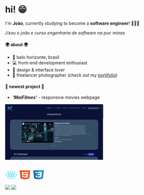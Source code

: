 # hi! 😁

I'm **João**, currently studying to become a **software engineer**! 👨🏽‍💻

*//sou o joão e curso engenharia de software na puc minas* 

#### 🌍 about 🌍
- 📍   belo horizonte, brasil
- 💻 front-end development enthusiast
-  🎨 design & interface lover
- 📸   freelancer photographer (check out my [portifolio](https://mairinqueph.46graus.com/))

#### 📕 newest project 📕


- ***'MaiFilmes'*** - responsive movies webpage 

![](minigif.gif)



<br>
<div>
 <img align="center" alt="joao-React" height="30" width="40" src="https://raw.githubusercontent.com/devicons/devicon/master/icons/react/react-original.svg">
  <img align="center" alt="joao-HTML" height="30" width="40" src="https://raw.githubusercontent.com/devicons/devicon/master/icons/html5/html5-original.svg">
  <img align="center" alt="joao-CSS" height="30" width="40" src="https://raw.githubusercontent.com/devicons/devicon/master/icons/css3/css3-original.svg">
</div>

<br>

<div>
  <a href = "mailto: jpmairinque@gmail.com"><img src="https://img.shields.io/badge/-Gmail-%23EA4335?style=for-the-badge&logo=gmail&logoColor=white" target="_blank"></a>
  <a href="https://www.linkedin.com/in/jo%C3%A3o-pedro-mairinque-3a02551b9/" target="_blank"><img src="https://img.shields.io/badge/-LinkedIn-%230077B5?style=for-the-badge&logo=linkedin&logoColor=white" target="_blank"></a>
 
</div>

